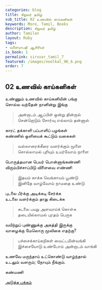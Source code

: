 ```yaml
---
categories: blog
title: சிறுவர் தமிழ்
sub_title: 02 உணவில் காய்கனிகள்
keywords: More, Tamil, Books
description: சிறுவர் தமிழ்
author: Tamilan
layout: Ruby
tags:
- வளையாபதி ஆசிரியர்
is_book: 1
permalink: siruvar_tamil_7
featured: /images/noolkal_96_6.png
order: 7
---
```

## 02 உணவில் காய்கனிகள்

உண்ணும் உணவில் காய்கனியின் பங்கு  
சொல்ல வந்தேன் நானின்று இங்கு

> அன்றாடம் ஆப்பிள் ஒன்று தின்றால்  
>  சென்றொடும் சோர்வு எல்லாம் தன்னால்

காரட் தக்காளி பப்பாளிப் பழங்கள்  
கண்ணில் ஒளியைக் கூட்டும் வகைகள்

> வல்லாரைக்கீரை வளர்க்கும் மூளை  
>  சொல்லாமல் புரியும் உயர்வோம் நாளை

பொருத்தமான பெயர் பொன்னாங்கண்ணி  
விரும்பிச்சாப்பிடு விளைவை எண்ணி

> இதயம் காக்க வெங்காயம் பூண்டு  
>  இனிதே வாழ்வோம் நாமதை உண்டு

புடலை பீர்க்கு அடிக்கடி சேர்க்க  
உடலை வளர்க்கும் தாது கிடைக்க

> கடலை பயறு அளவாய்க் கொள்க  
>  தடையில்லாமல் புரதம் பெருக

வயிற்றுப் புண்ணுக்கு அகத்தி இருக்கு  
வாழைக்கு மேலொரு மூலிகை எதற்கு?

> பச்சைக்காய்கறிகள் வைட்டமின்வங்கி  
>  இச்சையோடு உண்போம் அன்றாடம் வாங்கி

உணவே மருந்தாய் உட்கொண்டு வாழ்ந்தால்  
உடலும் வளரும்; நோயும் நீங்கும்.

கண்மணி

[அடுத்த பக்கம்](siruvar_tamil_8)